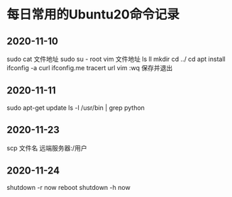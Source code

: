 # 每日常用的Ubuntu20命令记录

## 2020-11-10
sudo cat 文件地址
sudo su - root
vim 文件地址
ls
ll
mkdir 
cd ../
cd 
apt install 
ifconfig -a 
curl ifconfig.me
tracert url
vim :wq 保存并退出

## 2020-11-11
sudo apt-get update
ls -l /usr/bin | grep python

## 2020-11-23
scp 文件名 远端服务器:/用户

## 2020-11-24
shutdown -r now 
reboot
shutdown -h now